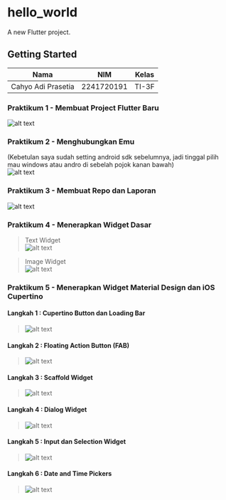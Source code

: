 # hello_world

A new Flutter project.

## Getting Started
| Nama | NIM | Kelas |
| --- | --- | --- |
| Cahyo Adi Prasetia | 2241720191 | TI-3F |
### Praktikum 1 - Membuat Project Flutter Baru
![alt text](images/image2.png)
### Praktikum 2 - Menghubungkan Emu
(Kebetulan saya sudah setting android sdk sebelumnya, jadi tinggal pilih mau windows atau andro di sebelah pojok kanan bawah)\
![alt text](images/image3.png)
### Praktikum 3 - Membuat Repo dan Laporan
![alt text](images/image.png)
### Praktikum 4 - Menerapkan Widget Dasar
> Text Widget\
![alt text](images/image4.png)

> Image Widget\
![alt text](images/image5.png)

### Praktikum 5 - Menerapkan Widget Material Design dan iOS Cupertino
#### Langkah 1 : Cupertino Button dan Loading Bar
> ![alt text](images/image6.png)
#### Langkah 2 : Floating Action Button (FAB)
>![alt text](images/image7.png)
#### Langkah 3 : Scaffold Widget
>![alt text](images/image8.png)
#### Langkah 4 : Dialog Widget
> ![alt text](images/image9.png)
#### Langkah 5 : Input dan Selection Widget
>![alt text](images/image10.png)
#### Langkah 6 : Date and Time Pickers
>![alt text](images/image11.png)